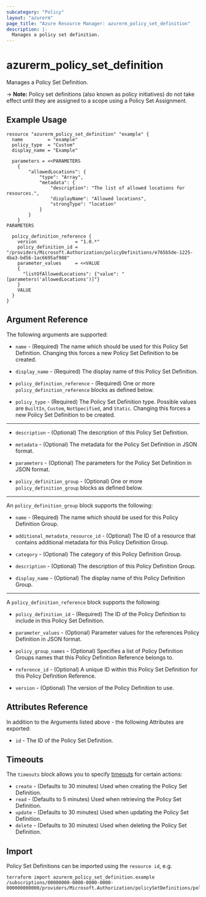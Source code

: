 ```yaml
---
subcategory: "Policy"
layout: "azurerm"
page_title: "Azure Resource Manager: azurerm_policy_set_definition"
description: |-
  Manages a policy set definition.
---
```


# azurerm_policy_set_definition

Manages a Policy Set Definition.

-> **Note:** Policy set definitions (also known as policy initiatives) do not take effect until they are assigned to a scope using a Policy Set Assignment.

## Example Usage

```hcl
resource "azurerm_policy_set_definition" "example" {
  name         = "example"
  policy_type  = "Custom"
  display_name = "Example"

  parameters = <<PARAMETERS
    {
        "allowedLocations": {
            "type": "Array",
            "metadata": {
                "description": "The list of allowed locations for resources.",
                "displayName": "Allowed locations",
                "strongType": "location"
            }
        }
    }
PARAMETERS

  policy_definition_reference {
    version              = "1.0.*"
    policy_definition_id = "/providers/Microsoft.Authorization/policyDefinitions/e765b5de-1225-4ba3-bd56-1ac6695af988"
    parameter_values     = <<VALUE
    {
      "listOfAllowedLocations": {"value": "[parameters('allowedLocations')]"}
    }
    VALUE
  }
}
```

## Argument Reference

The following arguments are supported:

* `name` - (Required) The name which should be used for this Policy Set Definition. Changing this forces a new Policy Set Definition to be created.

* `display_name` - (Required) The display name of this Policy Set Definition.

* `policy_definition_reference` - (Required) One or more `policy_definition_reference` blocks as defined below.

* `policy_type` - (Required) The Policy Set Definition type. Possible values are `BuiltIn`, `Custom`, `NotSpecified`, and `Static`. Changing this forces a new Policy Set Definition to be created.

---

* `description` - (Optional) The description of this Policy Set Definition.

* `metadata` - (Optional) The metadata for the Policy Set Definition in JSON format.

* `parameters` - (Optional) The parameters for the Policy Set Definition in JSON format.

* `policy_definition_group` - (Optional) One or more `policy_definition_group` blocks as defined below.

---

An `policy_definition_group` block supports the following:

* `name` - (Required) The name which should be used for this Policy Definition Group.

* `additional_metadata_resource_id` - (Optional) The ID of a resource that contains additional metadata for this Policy Definition Group.

* `category` - (Optional) The category of this Policy Definition Group.

* `description` - (Optional) The description of this Policy Definition Group.

* `display_name` - (Optional) The display name of this Policy Definition Group.

---

A `policy_definition_reference` block supports the following:

* `policy_definition_id` - (Required) The ID of the Policy Definition to include in this Policy Set Definition.

* `parameter_values` - (Optional) Parameter values for the references Policy Definition in JSON format.

* `policy_group_names` - (Optional) Specifies a list of Policy Definition Groups names that this Policy Definition Reference belongs to.

* `reference_id` - (Optional) A unique ID within this Policy Set Definition for this Policy Definition Reference.

* `version` - (Optional) The version of the Policy Definition to use.

## Attributes Reference

In addition to the Arguments listed above - the following Attributes are exported:

* `id` - The ID of the Policy Set Definition.

## Timeouts

The `timeouts` block allows you to specify [timeouts](https://www.terraform.io/language/resources/syntax#operation-timeouts) for certain actions:

* `create` - (Defaults to 30 minutes) Used when creating the Policy Set Definition.
* `read` - (Defaults to 5 minutes) Used when retrieving the Policy Set Definition.
* `update` - (Defaults to 30 minutes) Used when updating the Policy Set Definition.
* `delete` - (Defaults to 30 minutes) Used when deleting the Policy Set Definition.

## Import

Policy Set Definitions can be imported using the `resource id`, e.g.

```shell
terraform import azurerm_policy_set_definition.example /subscriptions/00000000-0000-0000-0000-000000000000/providers/Microsoft.Authorization/policySetDefinitions/policySetDefinitionName
```
